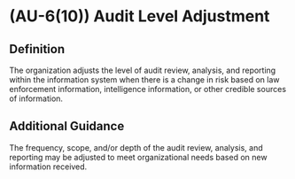 
# (AU-6(10)) Audit Level Adjustment

## Definition

The organization adjusts the level of audit review, analysis, and reporting within the information system when there is a change in risk based on law enforcement information, intelligence information, or other credible sources of information.

## Additional Guidance

The frequency, scope, and/or depth of the audit review, analysis, and reporting may be adjusted to meet organizational needs based on new information received.
